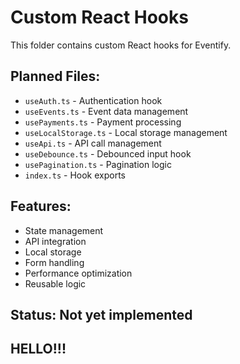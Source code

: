 # Custom React Hooks

This folder contains custom React hooks for Eventify.

## Planned Files:
- `useAuth.ts` - Authentication hook
- `useEvents.ts` - Event data management
- `usePayments.ts` - Payment processing
- `useLocalStorage.ts` - Local storage management
- `useApi.ts` - API call management
- `useDebounce.ts` - Debounced input hook
- `usePagination.ts` - Pagination logic
- `index.ts` - Hook exports

## Features:
- State management
- API integration
- Local storage
- Form handling
- Performance optimization
- Reusable logic

## Status: Not yet implemented
## HELLO!!!

